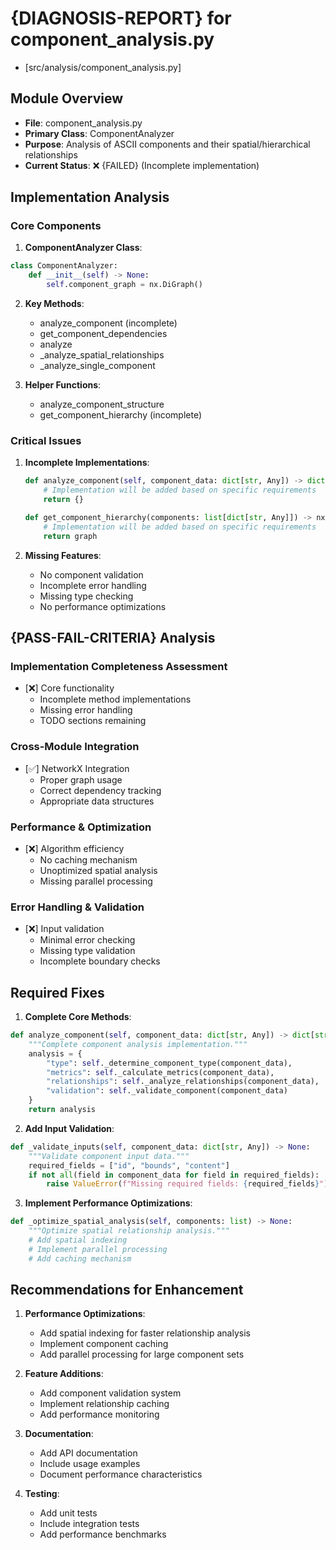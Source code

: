 # {DIAGNOSIS-REPORT} for component_analysis.py

- [src/analysis/component_analysis.py]

## Module Overview

- **File**: component_analysis.py
- **Primary Class**: ComponentAnalyzer
- **Purpose**: Analysis of ASCII components and their spatial/hierarchical relationships
- **Current Status**: ❌ {FAILED} (Incomplete implementation)

## Implementation Analysis

### Core Components

1. **ComponentAnalyzer Class**:

```python
class ComponentAnalyzer:
    def __init__(self) -> None:
        self.component_graph = nx.DiGraph()
```

2. **Key Methods**:

   - analyze_component (incomplete)
   - get_component_dependencies
   - analyze
   - \_analyze_spatial_relationships
   - \_analyze_single_component

3. **Helper Functions**:
   - analyze_component_structure
   - get_component_hierarchy (incomplete)

### Critical Issues

1. **Incomplete Implementations**:

   ```python
   def analyze_component(self, component_data: dict[str, Any]) -> dict[str, Any]:
       # Implementation will be added based on specific requirements
       return {}
   ```

   ```python
   def get_component_hierarchy(components: list[dict[str, Any]]) -> nx.DiGraph:
       # Implementation will be added based on specific requirements
       return graph
   ```

2. **Missing Features**:
   - No component validation
   - Incomplete error handling
   - Missing type checking
   - No performance optimizations

## {PASS-FAIL-CRITERIA} Analysis

### Implementation Completeness Assessment

- [❌] Core functionality
  - Incomplete method implementations
  - Missing error handling
  - TODO sections remaining

### Cross-Module Integration

- [✅] NetworkX Integration
  - Proper graph usage
  - Correct dependency tracking
  - Appropriate data structures

### Performance & Optimization

- [❌] Algorithm efficiency
  - No caching mechanism
  - Unoptimized spatial analysis
  - Missing parallel processing

### Error Handling & Validation

- [❌] Input validation
  - Minimal error checking
  - Missing type validation
  - Incomplete boundary checks

## Required Fixes

1. **Complete Core Methods**:

```python
def analyze_component(self, component_data: dict[str, Any]) -> dict[str, Any]:
    """Complete component analysis implementation."""
    analysis = {
        "type": self._determine_component_type(component_data),
        "metrics": self._calculate_metrics(component_data),
        "relationships": self._analyze_relationships(component_data),
        "validation": self._validate_component(component_data)
    }
    return analysis
```

2. **Add Input Validation**:

```python
def _validate_inputs(self, component_data: dict[str, Any]) -> None:
    """Validate component input data."""
    required_fields = ["id", "bounds", "content"]
    if not all(field in component_data for field in required_fields):
        raise ValueError(f"Missing required fields: {required_fields}")
```

3. **Implement Performance Optimizations**:

```python
def _optimize_spatial_analysis(self, components: list) -> None:
    """Optimize spatial relationship analysis."""
    # Add spatial indexing
    # Implement parallel processing
    # Add caching mechanism
```

## Recommendations for Enhancement

1. **Performance Optimizations**:

   - Add spatial indexing for faster relationship analysis
   - Implement component caching
   - Add parallel processing for large component sets

2. **Feature Additions**:

   - Add component validation system
   - Implement relationship caching
   - Add performance monitoring

3. **Documentation**:

   - Add API documentation
   - Include usage examples
   - Document performance characteristics

4. **Testing**:
   - Add unit tests
   - Include integration tests
   - Add performance benchmarks
